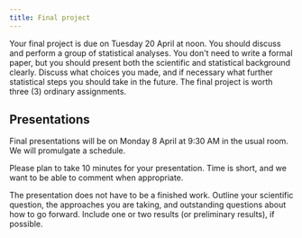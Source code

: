 ```yaml
---
title: Final project
---
```


Your final project is due on Tuesday 20 April at noon. You should discuss and perform a group of statistical analyses. You don't need to write a formal paper, but you should present both the scientific and statistical background clearly. Discuss what choices you made, and if necessary what further statistical steps you should take in the future. The final project is worth three (3) ordinary assignments.

## Presentations

Final presentations will be on Monday 8 April at 9:30 AM in the usual room. We will promulgate a schedule.

Please plan to take 10 minutes for your presentation. Time is short, and we want to be able to comment when appropriate.

The presentation does not have to be a finished work. Outline your scientific question, the approaches you are taking, and outstanding questions about how to go forward. Include one or two results (or preliminary results), if possible.

<!-- COMMENT
### Schedule

#### Monday hour 1

* Pesevski, Maria; Yang, Kai
	* African wings

* Hua, Wenjing; Cauret, Caroline Marie Sophie
	* Cryptococcus phenotype

* Delungahawatta, Thilini Nuwanga; Aljohani, Renad Anwar
	* Baci Motility

* Shephard, Alex Mulligan; Dai, Fei
	* life history

#### Monday hour 2

* You, Man; Lin, Xiao Yue
	* Hybrid Germination

* Barker, Jordan James; Werba, Jo Avital
	* forest community

* Baxter, Carling Manza; Forsythe, Adrian
	* Drosophila aggression

----------------------------------------------------------------------

#### Wednesday

* Takahashi, Michael Tadashi Sullivan; Kosakowski, Jakub
	* chlorophyll daphnia

* Samarasinghe, Himeshi Appuhamillage; Li, Ruoyuan
	* Cryptococcus melanin

* Miller, Jessica Susan; Marzec, Sarah Ruth
	* Midshipman Sperm

* Knoops, Paul Peter; Flett, Lucas
	* Drosophila Sequences
COMMENT -->

<!--

## Getting started

* Make a subdirectory in the projects/ subdirectory of the github repo
	* Use a one- or two-word name that describes the project: e.g., HIV_virulence, biodiversity
	* The name should consist of letters, you can also use numbers or the underscore `_`. Don't use spaces or other characters.

* Add a README.md file to the project. _We will review these over the weekend_. The README.md should
	* Describe your data
	* Describe your scientific question or questions
	* Describe your analysis plans
	* Highlight any questions or issues you have about how to proceed
It is OK to adapt existing text from your assignments, but both partners should go through the text, and the non-starting partner should work to make it clear for outside readers.

* Add your data to the project

* Add a master script, in the style of [Dushoff's script from class](https://github.com/mac-theobio/QMEE_2017/blob/master/dushoff/master.R) (this is in the private repo; you can use the link if you are logged in to github, or you can view it locally in the course repo).

* Start cleaning, coding and analyzing!
	* Again, it's OK to reuse stuff, but you should go over it together before moving on.

-->
